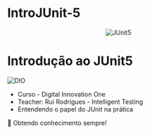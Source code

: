 # IntroJUnit-5  
<span align="center">
  
  ![JUnit5](https://user-images.githubusercontent.com/86569498/136454904-eb206b2f-2c7b-4300-abbf-a5b9170eaddf.jpeg)

</span>

# Introdução ao JUnit5
![DIO](https://user-images.githubusercontent.com/86569498/136455736-9daa2be5-d838-46c4-ac6f-ab87e12286ea.png)

- Curso - Digital Innovation One
- Teacher: Rui Rodrigues - Intelligent Testing
- Entendendo o papel do JUnit na prática


🎯 Obtendo conhecimento sempre! 
